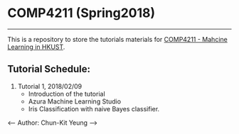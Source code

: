 # COMP4211 (Spring2018)
---
This is a repository to store the tutorials materials for [COMP4211 - Mahcine Learning in HKUST](https://course.cse.ust.hk/comp4211/).

**Tutorial Schedule**:
---
1. Tutorial 1, 2018/02/09
    + Introduction of the tutorial
    + Azura Machine Learning Studio
    + Iris Classification with naive Bayes classifier.
    

<-- Author: Chun-Kit Yeung -->
